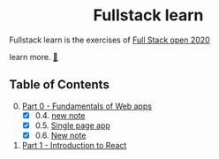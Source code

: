 # <center>Fullstack learn</center>
Fullstack learn is the exercises of [Full Stack open 2020](https://fullstackopen.com/en/)

learn more. [📖](https://fullstackopen.com/en/about) 


## Table of Contents
0. [Part 0 - Fundamentals of Web apps](./part0)  
   - [x] 0.4. [new note](./part0/new-note.md)
   - [x] 0.5. [Single page app](./part0/single-page-app.md)
   - [x] 0.6. [New note](./part0/new-note-spa.md) 
1. [Part 1 - Introduction to React](./part1)
   

